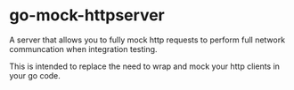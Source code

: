 # go-mock-httpserver
A server that allows you to fully mock http requests to perform full network communcation when integration testing.

This is intended to replace the need to wrap and mock your http clients in your go code.

  
